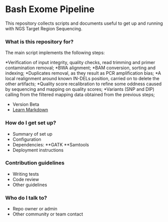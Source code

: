 # Bash Exome Pipeline #

This repository collects scripts and documents useful to get up and running with NGS Target Region Sequencing.

### What is this repository for? ###

The main script implements the following steps:

*Verification of input integrity, quality checks, read trimming and primer contamination removal;
*BWA alignment;
*BAM conversion, sorting and indexing;
*Duplicates removal, as they result as PCR amplification bias;
*A local realignment around known IN-DELs position, carried on to delete the other artifacts;
*Quality score recalibration to refine some oddness caused by sequencing and mapping on quality scores;
*Variants (SNP and DIP) calling from the filtered mapping data obtained from the previous steps;

* Version Beta
* [Learn Markdown](https://bitbucket.org/tutorials/markdowndemo)

### How do I get set up? ###

* Summary of set up
* Configuration
* Dependencies:
**GATK
**Samtools
* Deployment instructions

### Contribution guidelines ###

* Writing tests
* Code review
* Other guidelines

### Who do I talk to? ###

* Repo owner or admin
* Other community or team contact